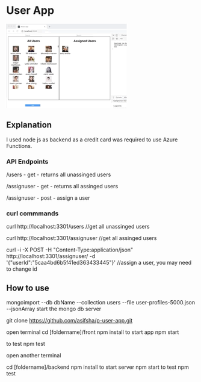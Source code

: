 # User App

![demo](https://raw.githubusercontent.com/asifsha/p-user-app/master/demo/userapp.gif)

## Explanation
I used node js as backend as a credit card was required to use Azure Functions.
### API Endpoints
/users - get - returns all unassinged users

/assignuser - get - returns all assinged users

/assignuser - post - assign a user 

### curl commmands
 curl http://localhost:3301/users //get all unassinged users

 curl http://localhost:3301/assignuser //get all assinged users

 curl -i -X POST -H "Content-Type:application/json" http://localhost:3301/assignuser/ -d '{"userId":"5caa4bd6b5f41ed363433445"}' //assign a user, you may need to change id


## How to use
mongoimport --db dbName --collection users --file user-profiles-5000.json --jsonArray
start the mongo db server

git clone https://github.com/asifsha/p-user-app.git

open terminal
cd [foldername]/front npm install
to start app
npm start

to test
npm test

open another terminal


cd [foldername]/backend npm install
to start server
npm start
to test
npm test



